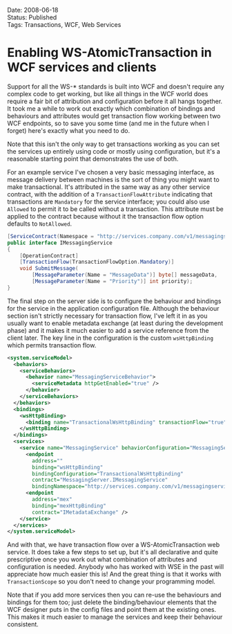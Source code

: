 Date: 2008-06-18  
Status: Published  
Tags: Transactions, WCF, Web Services  

# Enabling WS-AtomicTransaction in WCF services and clients

Support for all the WS-* standards is built into WCF and doesn't require any complex code to get working, but like all things in the WCF world does require a fair bit of attribution and configuration before it all hangs together. It took me a while to work out exactly which combination of bindings and behaviours and attributes would get transaction flow working between two WCF endpoints, so to save you some time (and me in the future when I forget) here's exactly what you need to do.

Note that this isn't the only way to get transactions working as you can set the services up entirely using code or mostly using configuration, but it's a reasonable starting point that demonstrates the use of both.

For an example service I've chosen a very basic messaging interface, as message delivery between machines is the sort of thing you might want to make transactional. It's attributed in the same way as any other service contract, with the addition of a `TransactionFlowAttribute` indicating that transactions are `Mandatory` for the service interface; you could also use `Allowed` to permit it to be called without a transaction. This attribute must be applied to the contract because without it the transaction flow option defaults to `NotAllowed`.

~~~ csharp
[ServiceContract(Namespace = "http://services.company.com/v1/messagingservice/")]
public interface IMessagingService
{
    [OperationContract]
    [TransactionFlow(TransactionFlowOption.Mandatory)]
    void SubmitMessage(
        [MessageParameter(Name = "MessageData")] byte[] messageData,
        [MessageParameter(Name = "Priority")] int priority);
}
~~~

The final step on the server side is to configure the behaviour and bindings for the service in the application configuration file. Although the behaviour section isn't strictly necessary for transaction flow, I've left it in as you usually want to enable metadata exchange (at least during the development phase) and it makes it much easier to add a service reference from the client later. The key line in the configuration is the custom `wsHttpBinding` which permits transaction flow.

~~~ xml
<system.serviceModel>
  <behaviors>
    <serviceBehaviors>
      <behavior name="MessagingServiceBehavior">
        <serviceMetadata httpGetEnabled="true" />
      </behavior>
    </serviceBehaviors>
  </behaviors>
  <bindings>
    <wsHttpBinding>
      <binding name="TransactionalWsHttpBinding" transactionFlow="true"/>
    </wsHttpBinding>
  </bindings>
  <services>
    <service name="MessagingService" behaviorConfiguration="MessagingServiceBehavior">
      <endpoint
        address=""
        binding="wsHttpBinding"
        bindingConfiguration="TransactionalWsHttpBinding"
        contract="MessagingServer.IMessagingService"
        bindingNamespace="http://services.company.com/v1/messagingservice/"/>
      <endpoint
        address="mex"
        binding="mexHttpBinding"
        contract="IMetadataExchange" />
    </service>
  </services>
</system.serviceModel>
~~~

And with that, we have transaction flow over a WS-AtomicTransaction web service. It does take a few steps to set up, but it's all declarative and quite prescriptive once you work out what combination of attributes and configuration is needed. Anybody who has worked with WSE in the past will appreciate how much easier this is! And the great thing is that it works with `TransactionScope` so you don't need to change your programming model.

Note that if you add more services then you can re-use the behaviours and bindings for them too; just delete the binding/behaviour elements that the WCF designer puts in the config files and point them at the existing ones. This makes it much easier to manage the services and keep their behaviour consistent.